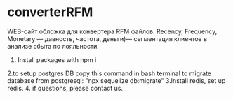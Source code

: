 # converterRFM

WEB-сайт обложка для конвертера RFM файлов. 
Recency, Frequency, Monetary — давность, частота, деньги)— сегментация клиентов в анализе сбыта по лояльности.
1. Install packages 
with
npm i 

2.to setup postgres DB
copy this command in bash terminal to migrate database from postgresql: "npx sequelize db:migrate"
3.Install redis, set up redis.
4. if questions, please contact us.
 
